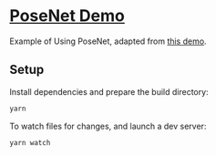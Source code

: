 # [PoseNet Demo](https://ksaaskil.github.io/posenet-demo/)

Example of Using PoseNet, adapted from [this demo](https://github.com/tensorflow/tfjs-models/tree/master/posenet/demos).

## Setup

Install dependencies and prepare the build directory:

```sh
yarn
```

To watch files for changes, and launch a dev server:

```sh
yarn watch
```
